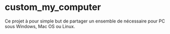 # custom_my_computer
Ce projet à pour simple but de partager un ensemble de nécessaire pour PC sous Windows, Mac OS ou Linux.
